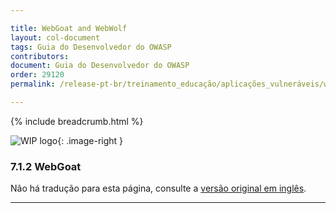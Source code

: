 ```yaml
---

title: WebGoat and WebWolf
layout: col-document
tags: Guia do Desenvolvedor do OWASP
contributors:
document: Guia do Desenvolvedor do OWASP
order: 29120
permalink: /release-pt-br/treinamento_educação/aplicações_vulneráveis/webgoat/

---
```


{% include breadcrumb.html %}

<style type="text/css">
.image-right {
  height: 180px;
  display: block;
  margin-left: auto;
  margin-right: auto;
  float: right;
}
</style>

![WIP logo](../../../assets/images/dg_wip.png "Trabalho em andamento"){: .image-right }

### 7.1.2 WebGoat

Não há tradução para esta página, consulte a [versão original em inglês][release090102].

----

[release090102]: https://github.com/OWASP/www-project-developer-guide/blob/main/draft/09-training-education/01-vulnerable-apps/02-webgoat.md
